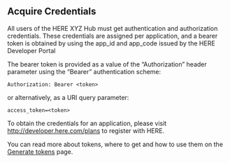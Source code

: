 ## Acquire Credentials

All users of the HERE XYZ Hub must get authentication and authorization credentials. These credentials are assigned per application, and a bearer token is obtained by using the app_id and app_code issued by the HERE Developer Portal

The bearer token is provided as a value of the “Authorization” header parameter using the “Bearer” authentication scheme:

```HTTP
Authorization: Bearer <token>
```

or alternatively, as a URI query parameter:

```HTTP
access_token=<token>
```

To obtain the credentials for an application, please visit <http://developer.here.com/plans> to register with HERE.

You can read more about tokens, where to get and how to use them on the [Generate tokens](../getting-token.md) page.